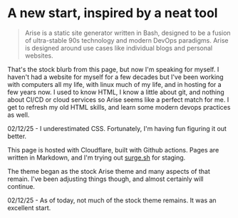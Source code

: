 <!-- BEGIN ARISE ------------------------------
Title:: "Cyberia"

Author:: "Ben Robeson"
Description:: "A personal blog. Tech, Trek (scifi overall), Random thoughts. We'll see where it goes."
Language:: "en"
Thumbnail:: "images/cyberia.png"
Published Date:: "2025-01-11"
Modified Date:: "2025-01-29"

content_header:: "false"
rss_hide:: "true"
---- END ARISE \\ DO NOT MODIFY THIS LINE ---->

# A new start, inspired by a neat tool

> Arise is a static site generator written in Bash, designed to be a fusion of ultra-stable 90s technology and modern DevOps paradigms. Arise is designed around use cases like individual blogs and personal websites.

That's the stock blurb from this page, but now I'm speaking for myself. I haven't had a website for myself for a few decades but I've been working with computers all my life, with linux much of my life, and in hosting for a few years now. I used to know HTML, I know a little about git, and nothing about CI/CD or cloud services so Arise seems like a perfect match for me. I get to refresh my old HTML skills, and learn some modern devops practices as well. 

02/12/25 - I underestimated CSS. Fortunately, I'm having fun figuring it out better.

This page is hosted with Cloudflare, built with Github actions. Pages are written in Markdown, and I'm trying out <a href="https://surge.sh/" target="_blank">surge.sh</a> for staging. 

The theme began as the stock Arise theme and many aspects of that remain. I've been adjusting things though, and almost certainly will continue. 

02/12/25 - As of today, not much of the stock theme remains. It was an excellent start. 